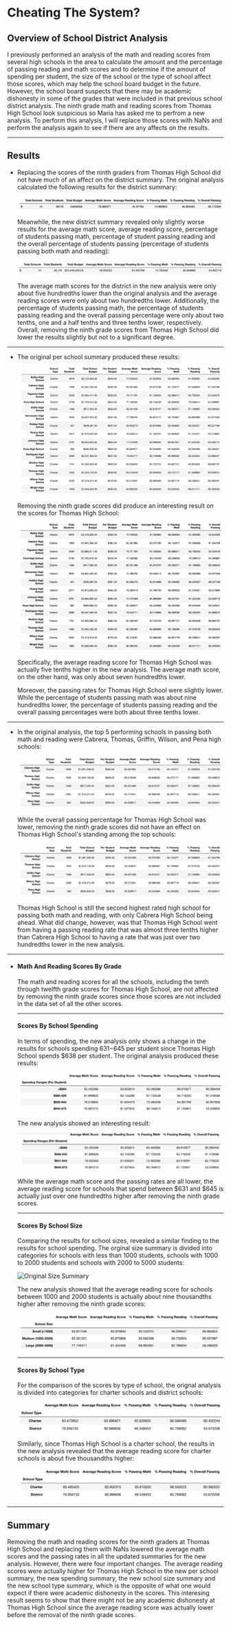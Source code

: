 # Cheating The System?

## Overview of School District Analysis
I previously performed an analysis of the math and reading scores from several high schools in the area to calculate the amount and the percentage of passing reading and math scores and to determine if the amount of spending per student, the size of the school or the type of school affect those scores, which may help the school board budget in the future. However, the school board suspects that there may be academic dishonesty in some of the grades that were included in that previous school district analysis. The ninth grade math and reading scores from Thomas High School look suspicious so Maria has asked me to perfrom a new analysis. To perform this analysis, I will replace those scores with NaNs and perform the analysis again to see if there are any affects on the results.

---
## Results
* Replacing the scores of the ninth graders from Thomas High School did not have much of an affect on the district summary. The original analysis calculated the following results for the district summary:

    ![Original District Summary](Resources/unformatted_original_district_summary_.png)

    Meanwhile, the new district summary revealed only slightly worse results for the average math score, average reading score, percentage of students passing math, percentage of student passing reading and the overall percentage of students passing (percentage of students passing both math and reading):

    ![New District Summary](Resources/new_district_summary_unformatted.png)

    The average math scores for the district in the new analysis were only about five hundredths lower than the original analysis and the average reading scores were only about two hundredths lower. Additionally, the percentage of students passing math, the percentage of students passing reading and the overall passing percentage were only about two tenths, one and a half tenths and three tenths lower, respectively. Overall, removing the ninth grade scores from Thomas High School did lower the results slightly but not to a significant degree.
---
* The original per school summary produced these results:

    ![Original Per School Summary](Resources/original_per_school_summary.png)

    Removing the ninth grade scores did produce an interesting result on the scores for Thomas High School:

    ![New Per School Summary](Resources/new_per_school_summary.png)

    Specifically, the average reading score for Thomas High School was actually five tenths higher in the new analysis. The average math score, on the other hand, was only about seven hundredths lower.

    Moreover, the passing rates for Thomas High School were slightly lower. While the percentage of students passing math was about nine hundredths lower, the percentage of students passing reading and the overall passing percentages were both about three tenths lower.
---
* In the original analysis, the top 5 performing schools in passing both math and reading were Cabrera, Thomas, Griffin, Wilson, and Pena high schools:

    ![Original Top Schools Summary](Resources/original_top_schools.png)

    While the overall passing percentage for Thomas High School was lower, removing the ninth grade scores did not have an effect on Thomas High School's standing among the top schools:

    ![New Top Schools Summary](Resources/new_top_schools.png)

    Thomas High School is still the second highest rated high school for passing both math and reading, with only Cabrera High School being ahead. What did change, however, was that Thomas High School went from having a passing reading rate that was almost three tenths higher than Cabrera High School to having a rate that was just over two hundredths lower in the new analysis. 
---
* #### Math And Reading Scores By Grade
    The math and reading scores for all the schools, including the tenth through twelfth grade scores for Thomas High School, are not affected by removing the ninth grade scores since those scores are not included in the data set of all the other scores. 
    
    ---
    #### Scores By School Spending
    In terms of spending, the new analysis only shows a change in the results for schools spending $631-$645 per student since Thomas High School spends $638 per student. The original analysis produced these results:

    ![Original Spending Summary](Resources/original_spending_summary.png)

    The new analysis showed an interesting result:

    ![New Spending Summary](Resources/new_spending_summary.png)

    While the average math score and the passing rates are all lower, the average reading score for schools that spend between $631 and $645 is actually just over one hundredths higher after removing the ninth grade scores.

    ---
    #### Scores By School Size
    Comparing the results for school sizes, revealed a similar finding to the results for school spending. The orginal size summary is divided into categories for schools with less than 1000 students, schools with 1000 to 2000 students and schools with 2000 to 5000 students:

    ![Original Size Summary](Resources/orignal_size_summary.png)

    The new analysis showed that the average reading score for schools between 1000 and 2000 students is actually about nine thousandths higher after removing the ninth grade scores:

    ![New Size Summary](Resources/new_school_sizes_summary.png)

    ---
    #### Scores By School Type
    For the comparison of the scores by type of school, the orignal analysis is divided into categories for charter schools and district schools:

    ![Original Type Summary](Resources/original_type_summary.png)

    Similarly, since Thomas High School is a charter school, the results in the new analysis revealed that the average reading score for charter schools is about five thousandths higher:

    ![New Type Summary](Resources/new_type_summary.png)

---
## Summary
Removing the math and reading scores for the ninth graders at Thomas High School and replacing them with NaNs lowered the average math scores and the passing rates in all the updated summaries for the new analysis. However, there were four important changes. The average reading scores were actually higher for Thomas High School in the new per school summary, the new spending summary, the new school size summary and the new school type summary, which is the opposite of what one would expect if there were academic dishonesty in the scores. This interesing result seems to show that there might not be any academic dishonesty at Thomas High School since the average reading score was actually lower before the removal of the ninth grade scores. 